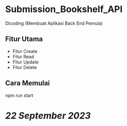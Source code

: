 # Submission_Bookshelf_API

Dicoding (Membuat Aplikasi Back End Pemula)

## Fitur Utama

- Fitur Create
- Fitur Read
- Fitur Update
- Fitur Delete

## Cara Memulai

npm run start

# _22 September 2023_

